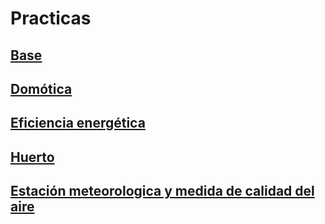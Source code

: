 # Practicas
## [Base](./practicas/base.md)
## [Domótica](./practicas/domotica.md)
## [Eficiencia energética](./practicas/eficiencia.md)
## [Huerto](./practicas/huerto.md)
## [Estación meteorologica y medida de calidad del aire](./practicas/meteo.hd)
